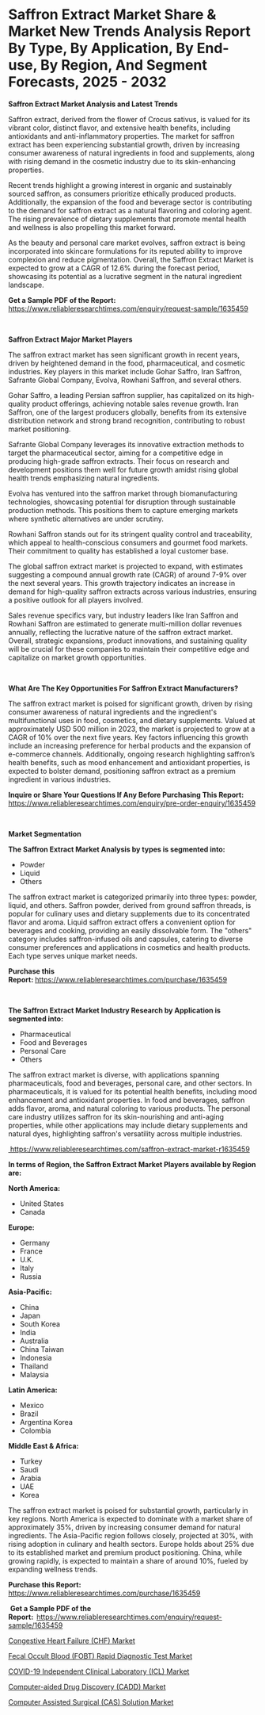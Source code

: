 <p><h1>Saffron Extract Market Share & Market New Trends Analysis Report By Type, By Application, By End-use, By Region, And Segment Forecasts, 2025 - 2032</h1></p><p><strong>Saffron Extract Market Analysis and Latest Trends</strong></p>
<p><p>Saffron extract, derived from the flower of Crocus sativus, is valued for its vibrant color, distinct flavor, and extensive health benefits, including antioxidants and anti-inflammatory properties. The market for saffron extract has been experiencing substantial growth, driven by increasing consumer awareness of natural ingredients in food and supplements, along with rising demand in the cosmetic industry due to its skin-enhancing properties.</p><p>Recent trends highlight a growing interest in organic and sustainably sourced saffron, as consumers prioritize ethically produced products. Additionally, the expansion of the food and beverage sector is contributing to the demand for saffron extract as a natural flavoring and coloring agent. The rising prevalence of dietary supplements that promote mental health and wellness is also propelling this market forward. </p><p>As the beauty and personal care market evolves, saffron extract is being incorporated into skincare formulations for its reputed ability to improve complexion and reduce pigmentation. Overall, the Saffron Extract Market is expected to grow at a CAGR of 12.6% during the forecast period, showcasing its potential as a lucrative segment in the natural ingredient landscape.</p></p>
<p><strong>Get a Sample PDF of the Report:&nbsp;</strong> <a href="https://www.reliableresearchtimes.com/enquiry/request-sample/1635459?utm_campaign=2196&utm_medium=2&utm_source=Github&utm_content=ia&utm_term=03032025&utm_id=saffron-extract">https://www.reliableresearchtimes.com/enquiry/request-sample/1635459</a></p>
<p>&nbsp;</p>
<p><strong>Saffron Extract Major Market Players</strong></p>
<p><p>The saffron extract market has seen significant growth in recent years, driven by heightened demand in the food, pharmaceutical, and cosmetic industries. Key players in this market include Gohar Saffro, Iran Saffron, Safrante Global Company, Evolva, Rowhani Saffron, and several others.</p><p>Gohar Saffro, a leading Persian saffron supplier, has capitalized on its high-quality product offerings, achieving notable sales revenue growth. Iran Saffron, one of the largest producers globally, benefits from its extensive distribution network and strong brand recognition, contributing to robust market positioning.</p><p>Safrante Global Company leverages its innovative extraction methods to target the pharmaceutical sector, aiming for a competitive edge in producing high-grade saffron extracts. Their focus on research and development positions them well for future growth amidst rising global health trends emphasizing natural ingredients.</p><p>Evolva has ventured into the saffron market through biomanufacturing technologies, showcasing potential for disruption through sustainable production methods. This positions them to capture emerging markets where synthetic alternatives are under scrutiny.</p><p>Rowhani Saffron stands out for its stringent quality control and traceability, which appeal to health-conscious consumers and gourmet food markets. Their commitment to quality has established a loyal customer base.</p><p>The global saffron extract market is projected to expand, with estimates suggesting a compound annual growth rate (CAGR) of around 7-9% over the next several years. This growth trajectory indicates an increase in demand for high-quality saffron extracts across various industries, ensuring a positive outlook for all players involved.</p><p>Sales revenue specifics vary, but industry leaders like Iran Saffron and Rowhani Saffron are estimated to generate multi-million dollar revenues annually, reflecting the lucrative nature of the saffron extract market. Overall, strategic expansions, product innovations, and sustaining quality will be crucial for these companies to maintain their competitive edge and capitalize on market growth opportunities.</p></p>
<p>&nbsp;</p>
<p><strong>What Are The Key Opportunities For Saffron Extract Manufacturers?</strong></p>
<p><p>The saffron extract market is poised for significant growth, driven by rising consumer awareness of natural ingredients and the ingredient's multifunctional uses in food, cosmetics, and dietary supplements. Valued at approximately USD 500 million in 2023, the market is projected to grow at a CAGR of 10% over the next five years. Key factors influencing this growth include an increasing preference for herbal products and the expansion of e-commerce channels. Additionally, ongoing research highlighting saffron’s health benefits, such as mood enhancement and antioxidant properties, is expected to bolster demand, positioning saffron extract as a premium ingredient in various industries.</p></p>
<p><strong>Inquire or Share Your Questions If Any Before Purchasing This Report:</strong> <a href="https://www.reliableresearchtimes.com/enquiry/pre-order-enquiry/1635459?utm_campaign=2196&utm_medium=2&utm_source=Github&utm_content=ia&utm_term=03032025&utm_id=saffron-extract">https://www.reliableresearchtimes.com/enquiry/pre-order-enquiry/1635459</a></p>
<p>&nbsp;</p>
<p><strong>Market Segmentation</strong></p>
<p><strong>The Saffron Extract Market Analysis by types is segmented into:</strong></p>
<p><ul><li>Powder</li><li>Liquid</li><li>Others</li></ul></p>
<p><p>The saffron extract market is categorized primarily into three types: powder, liquid, and others. Saffron powder, derived from ground saffron threads, is popular for culinary uses and dietary supplements due to its concentrated flavor and aroma. Liquid saffron extract offers a convenient option for beverages and cooking, providing an easily dissolvable form. The "others" category includes saffron-infused oils and capsules, catering to diverse consumer preferences and applications in cosmetics and health products. Each type serves unique market needs.</p></p>
<p><strong>Purchase this Report:&nbsp;</strong><a href="https://www.reliableresearchtimes.com/purchase/1635459?utm_campaign=2196&utm_medium=2&utm_source=Github&utm_content=ia&utm_term=03032025&utm_id=saffron-extract">https://www.reliableresearchtimes.com/purchase/1635459</a></p>
<p>&nbsp;</p>
<p><strong>The Saffron Extract Market Industry Research by Application is segmented into:</strong></p>
<p><ul><li>Pharmaceutical</li><li>Food and Beverages</li><li>Personal Care</li><li>Others</li></ul></p>
<p><p>The saffron extract market is diverse, with applications spanning pharmaceuticals, food and beverages, personal care, and other sectors. In pharmaceuticals, it is valued for its potential health benefits, including mood enhancement and antioxidant properties. In food and beverages, saffron adds flavor, aroma, and natural coloring to various products. The personal care industry utilizes saffron for its skin-nourishing and anti-aging properties, while other applications may include dietary supplements and natural dyes, highlighting saffron's versatility across multiple industries.</p></p>
<p><a href="https://www.reliableresearchtimes.com/saffron-extract-market-r1635459?utm_campaign=2196&utm_medium=2&utm_source=Github&utm_content=ia&utm_term=03032025&utm_id=saffron-extract">&nbsp;https://www.reliableresearchtimes.com/saffron-extract-market-r1635459</a></p>
<p><strong>In terms of Region, the Saffron Extract Market Players available by Region are:</strong></p>
<p>
    <p> <strong> North America: </strong>
        <ul>
            <li>United States</li>
            <li>Canada</li>
        </ul>
        </p> 
    <p> <strong> Europe: </strong>
        <ul>
            <li>Germany</li>
            <li>France</li>
            <li>U.K.</li>
            <li>Italy</li>
            <li>Russia</li>
        </ul>
        </p> 
    <p> <strong> Asia-Pacific: </strong>
        <ul>
            <li>China</li>
            <li>Japan</li>
            <li>South Korea</li>
            <li>India</li>
            <li>Australia</li>
            <li>China Taiwan</li>
            <li>Indonesia</li>
            <li>Thailand</li>
            <li>Malaysia</li>
        </ul>
        </p> 
    <p> <strong> Latin America: </strong>
        <ul>
            <li>Mexico</li>
            <li>Brazil</li>
            <li>Argentina Korea</li>
            <li>Colombia</li>
        </ul>
        </p> 
    <p> <strong> Middle East & Africa: </strong>
        <ul>
            <li>Turkey</li>
            <li>Saudi</li>
            <li>Arabia</li>
            <li>UAE</li>
            <li>Korea</li>
        </ul>
    </p>
    </p>
<p><p>The saffron extract market is poised for substantial growth, particularly in key regions. North America is expected to dominate with a market share of approximately 35%, driven by increasing consumer demand for natural ingredients. The Asia-Pacific region follows closely, projected at 30%, with rising adoption in culinary and health sectors. Europe holds about 25% due to its established market and premium product positioning. China, while growing rapidly, is expected to maintain a share of around 10%, fueled by expanding wellness trends.</p></p>
<p><strong>Purchase this Report: </strong><a href="https://www.reliableresearchtimes.com/purchase/1635459?utm_campaign=2196&utm_medium=2&utm_source=Github&utm_content=ia&utm_term=03032025&utm_id=saffron-extract">https://www.reliableresearchtimes.com/purchase/1635459</a></p>
<p>&nbsp;<strong>Get a Sample PDF of the Report:&nbsp;&nbsp;</strong><a href="https://www.reliableresearchtimes.com/enquiry/request-sample/1635459?utm_campaign=2196&utm_medium=2&utm_source=Github&utm_content=ia&utm_term=03032025&utm_id=saffron-extract">https://www.reliableresearchtimes.com/enquiry/request-sample/1635459</a></p>
<p><strong></strong></p>
<p><p><a href="https://github.com/kmettjanksj7/Market-Research-Report-List-1/blob/main/congestive-heart-failure-chf-market.md?utm_campaign=2196&utm_medium=2&utm_source=Github&utm_content=ia&utm_term=03032025&utm_id=saffron-extract">Congestive Heart Failure (CHF) Market</a></p><p><a href="https://github.com/cachuhashieb/Market-Research-Report-List-1/blob/main/fecal-occult-blood-fobt-rapid-diagnostic-test-market.md?utm_campaign=2196&utm_medium=2&utm_source=Github&utm_content=ia&utm_term=03032025&utm_id=saffron-extract">Fecal Occult Blood (FOBT) Rapid Diagnostic Test Market</a></p><p><a href="https://github.com/groszsaoudrd/Market-Research-Report-List-1/blob/main/covid-19-independent-clinical-laboratory-icl-market.md?utm_campaign=2196&utm_medium=2&utm_source=Github&utm_content=ia&utm_term=03032025&utm_id=saffron-extract">COVID-19 Independent Clinical Laboratory (ICL) Market</a></p><p><a href="https://github.com/lenjakam/Market-Research-Report-List-1/blob/main/computer-aided-drug-discovery-cadd-market.md?utm_campaign=2196&utm_medium=2&utm_source=Github&utm_content=ia&utm_term=03032025&utm_id=saffron-extract">Computer-aided Drug Discovery (CADD) Market</a></p><p><a href="https://github.com/denuetkachci/Market-Research-Report-List-1/blob/main/computer-assisted-surgical-cas-solution-market.md?utm_campaign=2196&utm_medium=2&utm_source=Github&utm_content=ia&utm_term=03032025&utm_id=saffron-extract">Computer Assisted Surgical (CAS) Solution Market</a></p></p>